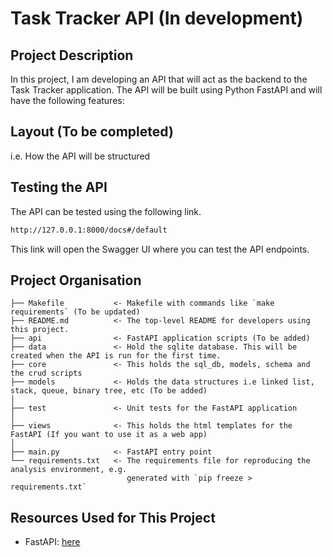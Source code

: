 # Task Tracker API (In development)

## Project Description
In this project, I am developing an API that will act as the backend to the Task Tracker application. The API will be built using Python FastAPI and will have the following features: 

## Layout (To be completed)
i.e. How the API will be structured

## Testing the API
The API can be tested using the following link.

```bash
http://127.0.0.1:8000/docs#/default
```
This link will open the Swagger UI where you can test the API endpoints.

## Project Organisation

    ├── Makefile           <- Makefile with commands like `make requirements` (To be updated)
    ├── README.md          <- The top-level README for developers using this project.
    ├── api                <- FastAPI application scripts (To be added)
    ├── data               <- Hold the sqlite database. This will be created when the API is run for the first time.
    ├── core               <- This holds the sql_db, models, schema and the crud scripts
    ├── models             <- Holds the data structures i.e linked list, stack, queue, binary tree, etc (To be added)
    │
    ├── test               <- Unit tests for the FastAPI application
    │
    ├── views              <- This holds the html templates for the FastAPI (If you want to use it as a web app)
    │
    ├── main.py            <- FastAPI entry point
    └── requirements.txt   <- The requirements file for reproducing the analysis environment, e.g.
                              generated with `pip freeze > requirements.txt`


## Resources Used for This Project
* FastAPI: [here](https://fastapi.tiangolo.com) <br>
